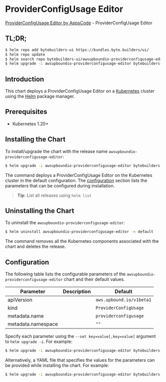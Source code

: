 # ProviderConfigUsage Editor

[ProviderConfigUsage Editor by AppsCode](https://byte.builders) - ProviderConfigUsage Editor

## TL;DR;

```bash
$ helm repo add bytebuilders-ui https://bundles.byte.builders/ui/
$ helm repo update
$ helm search repo bytebuilders-ui/awsupboundio-providerconfigusage-editor --version=v0.4.18
$ helm upgrade -i awsupboundio-providerconfigusage-editor bytebuilders-ui/awsupboundio-providerconfigusage-editor -n default --create-namespace --version=v0.4.18
```

## Introduction

This chart deploys a ProviderConfigUsage Editor on a [Kubernetes](http://kubernetes.io) cluster using the [Helm](https://helm.sh) package manager.

## Prerequisites

- Kubernetes 1.20+

## Installing the Chart

To install/upgrade the chart with the release name `awsupboundio-providerconfigusage-editor`:

```bash
$ helm upgrade -i awsupboundio-providerconfigusage-editor bytebuilders-ui/awsupboundio-providerconfigusage-editor -n default --create-namespace --version=v0.4.18
```

The command deploys a ProviderConfigUsage Editor on the Kubernetes cluster in the default configuration. The [configuration](#configuration) section lists the parameters that can be configured during installation.

> **Tip**: List all releases using `helm list`

## Uninstalling the Chart

To uninstall the `awsupboundio-providerconfigusage-editor`:

```bash
$ helm uninstall awsupboundio-providerconfigusage-editor -n default
```

The command removes all the Kubernetes components associated with the chart and deletes the release.

## Configuration

The following table lists the configurable parameters of the `awsupboundio-providerconfigusage-editor` chart and their default values.

|     Parameter      | Description |               Default               |
|--------------------|-------------|-------------------------------------|
| apiVersion         |             | <code>aws.upbound.io/v1beta1</code> |
| kind               |             | <code>ProviderConfigUsage</code>    |
| metadata.name      |             | <code>providerconfigusage</code>    |
| metadata.namespace |             | <code>""</code>                     |


Specify each parameter using the `--set key=value[,key=value]` argument to `helm upgrade -i`. For example:

```bash
$ helm upgrade -i awsupboundio-providerconfigusage-editor bytebuilders-ui/awsupboundio-providerconfigusage-editor -n default --create-namespace --version=v0.4.18 --set apiVersion=aws.upbound.io/v1beta1
```

Alternatively, a YAML file that specifies the values for the parameters can be provided while
installing the chart. For example:

```bash
$ helm upgrade -i awsupboundio-providerconfigusage-editor bytebuilders-ui/awsupboundio-providerconfigusage-editor -n default --create-namespace --version=v0.4.18 --values values.yaml
```
